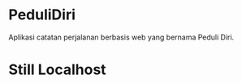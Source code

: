 # PeduliDiri

Aplikasi catatan perjalanan berbasis web yang bernama Peduli Diri.

# Still Localhost
